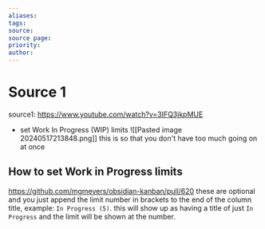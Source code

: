 ```yaml
---
aliases: 
tags: 
source: 
source page: 
priority: 
author:
---
```

# Source 1
source1: https://www.youtube.com/watch?v=3IFQ3jkpMUE
- set Work In Progress (WIP) limits
![[Pasted image 20240517213848.png]]
this is so that you don't have too much going on at once
## How to set Work in Progress limits
https://github.com/mgmeyers/obsidian-kanban/pull/620
these are optional and you just append the limit number in brackets to the end of the column title, example: `In Progress (5)`. this will show up as having a title of just `In Progress` and the limit will be shown at the number.